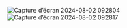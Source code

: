 
![Capture d’écran 2024-08-02 092804](https://github.com/user-attachments/assets/f00065a7-0073-4606-9b7e-aa7912068e2d)
![Capture d’écran 2024-08-02 092817](https://github.com/user-attachments/assets/2552310b-3e67-416f-adaf-e4a7c481868c)
